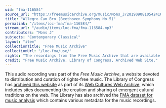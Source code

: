 ```yaml
---
uid: "fma-116584"
source_url: "https://freemusicarchive.org/music/Mons_J/2019090810542410/Allegro_Can_Bro_Beethoven_Symphony_No5"
title: "Allegro Can Bro (Beethoven Symphony No.5)"
permalink: "/items/loc-fma/fma-116584/"
stream_url: "/audio/items/loc-fma/fma-116584.mp3"
contributors: "Mons J"
subjects: "Contemporary Classical"
layout: "item"
collectionTitle: "Free Music Archive"
collectionUrl: "/loc-fma/use/"
rights: "The recordings from the Free Music Archive that are available on Citizen DJ have a CC0 1.0 Universal License (Public Domain Dedication) which means you can copy, modify, distribute and perform the work, even for commercial purposes, all without asking permission."
credit: "Free Music Archive. Library of Congress, Archived Web Site."
---
```


This audio recording was part of the _Free Music Archive_, a website devoted to distribution and curation of rights-free music. The Library of Congress has [archived this website](https://www.loc.gov/item/lcwaN0026492/) as part of its [Web Cultures Web Archive](https://www.loc.gov/collections/web-cultures-web-archive/about-this-collection/), which includes sites documenting the creation and sharing of emergent cultural traditions on the web. The Library has also archived the [FMA dataset for music analysis](https://catalog.loc.gov/vwebv/search?searchCode=LCCN&searchArg=2018655052&searchType=1&permalink=y) which contains various metadata for the music recordings.